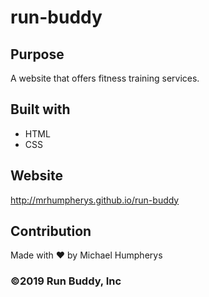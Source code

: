 # run-buddy

## Purpose
A website that offers fitness training services.

## Built with 
* HTML
* CSS

##  Website
http://mrhumpherys.github.io/run-buddy

## Contribution
Made with ❤️ by Michael Humpherys

### ©️2019 Run Buddy, Inc
